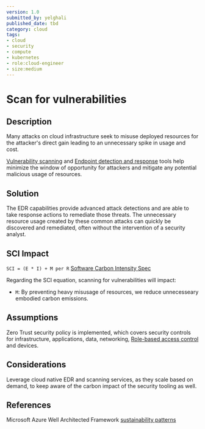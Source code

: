 ```yaml
---
version: 1.0
submitted_by: yelghali
published_date: tbd
category: cloud
tags: 
- cloud
- security
- compute
- kubernetes
- role:cloud-engineer
- size:medium
---
```


# Scan for vulnerabilities

## Description
Many attacks on cloud infrastructure seek to misuse deployed resources for the attacker's direct gain leading to an unnecessary spike in usage and cost. 

[Vulnerability scanning](https://en.wikipedia.org/wiki/Vulnerability_scanner) and [Endpoint detection and response](https://fr.wikipedia.org/wiki/Endpoint_detection_and_response) tools help minimize the window of opportunity for attackers and mitigate any potential malicious usage of resources.

## Solution
The EDR capabilities provide advanced attack detections and are able to take response actions to remediate those threats. The unnecessary resource usage created by these common attacks can quickly be discovered and remediated, often without the intervention of a security analyst.

## SCI Impact
`SCI = (E * I) + M per R`
[Software Carbon Intensity Spec](https://grnsft.org/sci)

Regarding the SCI equation, scanning for vulnerabilities will impact:

- `M`: By preventing heavy misusage of resources, we reduce unnecesseary embodied carbon emissions.

## Assumptions
Zero Trust security policy is implemented, which covers security controls for infrastructure, applications, data, networking, [Role-based access control](https://en.wikipedia.org/wiki/Role-based_access_control) and devices. 

## Considerations
Leverage cloud native EDR and scanning services, as they scale based on demand, to keep aware of the carbon impact of the security tooling as well.

## References
Microsoft Azure Well Architected Framework [sustainability patterns](https://learn.microsoft.com/en-us/azure/architecture/framework/sustainability/sustainability-application-platform)
